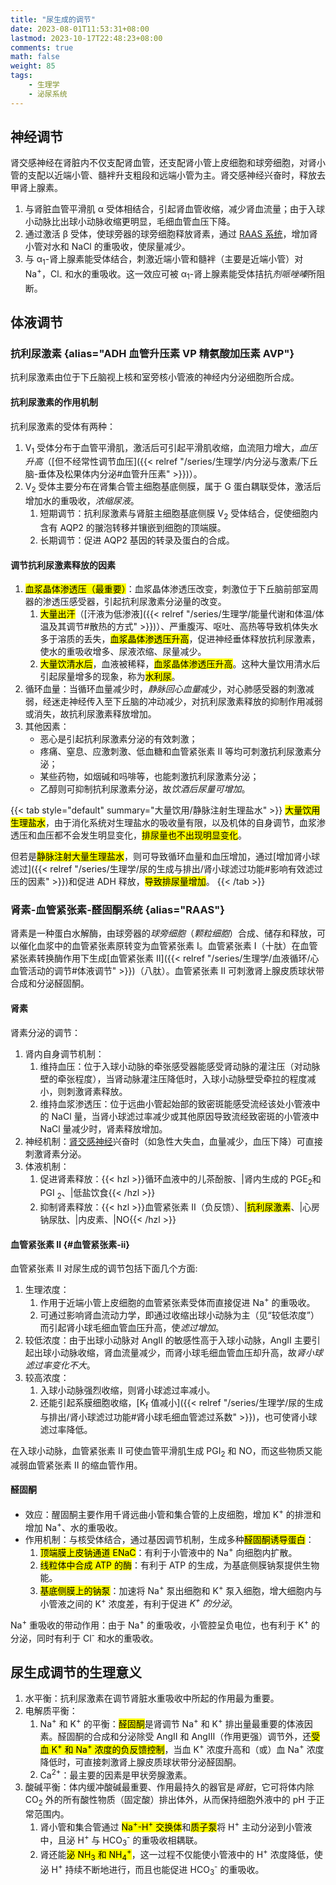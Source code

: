 ```yaml
---
title: "尿生成的调节"
date: 2023-08-01T11:53:31+08:00
lastmod: 2023-10-17T22:48:23+08:00
comments: true
math: false
weight: 85
tags:
    - 生理学
    - 泌尿系统
---
```


## 神经调节

肾交感神经在肾脏内不仅支配肾血管，还支配肾小管上皮细胞和球旁细胞，对肾小管的支配以近端小管、髓袢升支粗段和远端小管为主。肾交感神经兴奋时，释放去甲肾上腺素。

1. 与肾脏血管平滑肌 α 受体相结合，引起肾血管收缩，减少肾血流量；由于入球小动脉比出球小动脉收缩更明显，毛细血管血压下降。
2. 通过激活 β 受体，使球旁器的球旁细胞释放肾素，通过 [RAAS 系统](#肾素-血管紧张素-醛固酮系统)，增加肾小管对水和 NaCl 的重吸收，使尿量减少。
3. 与 α<sub>1</sub>-肾上腺素能受体结合，刺激近端小管和髓袢（主要是近端小管）对 Na<sup>+</sup>，Cl<sub>-</sub> 和水的重吸收。这一效应可被 α<sub>1</sub>-肾上腺素能受体拮抗*剂哌唑嗪*所阻断。

## 体液调节

### 抗利尿激素 {alias="ADH 血管升压素 VP 精氨酸加压素 AVP"}

抗利尿激素由位于下丘脑视上核和室旁核小管液的神经内分泌细胞所合成。

#### 抗利尿激素的作用机制

抗利尿激素的受体有两种：

1. V<sub>1</sub> 受体分布于血管平滑肌，激活后可引起平滑肌收缩，血流阻力增大，*血压升高*（[但不经常性调节血压]({{< relref "/series/生理学/内分泌与激素/下丘脑-垂体及松果体内分泌#血管升压素" >}})）。
2. V<sub>2</sub> 受体主要分布在肾集合管主细胞基底侧膜，属于 G 蛋白耦联受体，激活后增加水的重吸收，*浓缩尿液*。
    1. 短期调节：抗利尿激素与肾脏主细胞基底侧膜 V<sub>2</sub> 受体结合，促使细胞内含有 AQP2 的翍泡转移并镶嵌到细胞的顶端膜。
    2. 长期调节：促进 AQP2 基因的转录及蛋白的合成。

#### 调节抗利尿激素释放的因素

1. <mark>血浆晶体渗透压（最重要）</mark>：血浆晶体渗透压改变，刺激位于下丘脑前部室周器的渗透压感受器，引起抗利尿激素分泌量的改变。
    1. <mark>大量出汗</mark>（[汗液为低渗液]({{< relref "/series/生理学/能量代谢和体温/体温及其调节#散热的方式" >}})）、严重腹泻、呕吐、高热等导致机体失水多于溶质的丢失，<mark>血浆晶体渗透压升高</mark>，促进神经垂体释放抗利尿激素，使水的重吸收增多、尿液浓缩、尿量减少。
    2. <mark>大量饮清水后</mark>，血液被稀释，<mark>血浆晶体渗透压升高</mark>。这种大量饮用清水后引起尿量增多的现象，称为<mark>水利尿</mark>。
2. 循环血量：当循环血量减少时，*静脉回心血量*减少，对心肺感受器的刺激减弱，经迷走神经传入至下丘脑的冲动减少，对抗利尿激素释放的抑制作用减弱或消失，故抗利尿激素释放增加。
3. 其他因素：
    - 恶心是引起抗利尿激素分泌的有效刺激；
    - 疼痛、窒息、应激刺激、低血糖和血管紧张素 Ⅱ 等均可刺激抗利尿激素分泌；
    - 某些药物，如烟碱和吗啡等，也能刺激抗利尿激素分泌；
    - 乙醇则可抑制抗利尿激素分泌，故*饮酒后尿量可增加*。

{{< tab style="default" summary="大量饮用/静脉注射生理盐水" >}}
<mark>大量饮用生理盐水</mark>，由于消化系统对生理盐水的吸收量有限，以及机体的自身调节，血浆渗透压和血压都不会发生明显变化，<mark>排尿量也不出现明显变化</mark>。

但若是<mark>静脉注射大量生理盐水</mark>，则可导致循环血量和血压增加，通过[增加肾小球滤过]({{< relref "/series/生理学/尿的生成与排出/肾小球滤过功能#影响有效滤过压的因素" >}})和促进 ADH 释放，<mark>导致排尿量增加</mark>。
{{< /tab >}}

### 肾素-血管紧张素-醛固酮系统 {alias="RAAS"}

肾素是一种蛋白水解酶，由球旁器的*球旁细胞*（*颗粒细胞*）合成、储存和释放，可以催化血浆中的血管紧张素原转变为血管紧张素 Ⅰ。血管紧张素 Ⅰ（十肽）在血管紧张素转换酶作用下生成[血管紧张素 Ⅱ]({{< relref "/series/生理学/血液循环/心血管活动的调节#体液调节" >}})（八肽）。血管紧张素 Ⅱ 可刺激肾上腺皮质球状带合成和分泌醛固酮。

#### 肾素

肾素分泌的调节：

1. 肾内自身调节机制：
    1. 维持血压：位于入球小动脉的牵张感受器能感受肾动脉的灌注压（对动脉壁的牵张程度），当肾动脉灌注压降低时，入球小动脉壁受牵拉的程度减小，则刺激肾素释放。
    2. 维持血浆渗透压：位于远曲小管起始部的致密斑能感受流经该处小管液中的 NaCl 量，当肾小球滤过率减少或其他原因导致流经致密斑的小管液中 NaCl 量减少时，肾素释放增加。
2. 神经机制：[肾交感神经](#神经调节)兴奋时（如急性大失血，血量减少，血压下降）可直接刺激肾素分泌。
3. 体液机制：
    1. 促进肾素释放：{{< hzl >}}循环血液中的儿茶酚胺、|肾内生成的 PGE<sub>2</sub>和 PGI <sub>2</sub>、|低盐饮食{{< /hzl >}}
    2. 抑制肾素释放：{{< hzl >}}血管紧张素 Ⅱ（负反馈）、|<mark>抗利尿激素</mark>、|心房钠尿肽、|内皮素、|NO{{< /hzl >}}

#### 血管紧张素 Ⅱ {#血管紧张素-ii}

血管紧张素 Ⅱ 对尿生成的调节包括下面几个方面:

1. 生理浓度：
    1. 作用于近端小管上皮细胞的血管紧张素受体而直接促进 Na<sup>+</sup> 的重吸收。
    2. 可通过影响肾血流动力学，即通过收缩出球小动脉为主（见“较低浓度”）而引起肾小球毛细血管血压升高，使*滤过增加*。
2. 较低浓度：由于出球小动脉对 AngⅡ 的敏感性高于入球小动脉，AngⅡ 主要引起出球小动脉收缩，肾血流量减少，而肾小球毛细血管血压却升高，故*肾小球滤过率变化不大*。
3. 较高浓度：
    1. 入球小动脉强烈收缩，则肾小球滤过率减小。
    2. 还能引起系膜细胞收缩，[K<sub>f</sub> 值减小]({{< relref "/series/生理学/尿的生成与排出/肾小球滤过功能#肾小球毛细血管滤过系数" >}})，也可使肾小球滤过率降低。

在入球小动脉，血管紧张素 Ⅱ 可使血管平滑肌生成 PGI<sub>2</sub> 和 NO，而这些物质又能减弱血管紧张素 Ⅱ 的缩血管作用。

#### 醛固酮

- 效应：醒固酮主要作用千肾远曲小管和集合管的上皮细胞，增加 K<sup>+</sup> 的排泄和增加 Na<sup>+</sup>、水的重吸收。
- 作用机制：与核受体结合，通过基因调节机制，生成多种<mark>醛固酮诱导蛋白</mark>：
    1. <mark>顶端膜上皮钠通道 ENaC</mark>：有利于小管液中的 Na<sup>+</sup> 向细胞内扩散。
    2. <mark>线粒体中合成 ATP 的酶</mark>：有利于 ATP 的生成，为基底侧膜钠泵提供生物能。
    3. <mark>基底侧膜上的钠泵</mark>：加速将 Na<sup>+</sup> 泵出细胞和 K<sup>+</sup> 泵入细胞，增大细胞内与小管液之间的 K<sup>+</sup> 浓度差，有利于促进 *K<sup>+</sup> 的分泌*。

Na<sup>+</sup> 重吸收的带动作用：由于 Na<sup>+</sup> 的重吸收，小管腔呈负电位，也有利于 K<sup>+</sup> 的分泌，同时有利于 Cl<sup>-</sup> 和水的重吸收。

## 尿生成调节的生理意义

1. 水平衡：抗利尿激素在调节肾脏水重吸收中所起的作用最为重要。
2. 电解质平衡：
    1. Na<sup>+</sup> 和 K<sup>+</sup> 的平衡：<mark>醛固酮</mark>是肾调节 Na<sup>+</sup> 和 K<sup>+</sup> 排出量最重要的体液因素。醛固酮的合成和分泌除受 AngⅡ 和 AngⅢ（作用更强）调节外，还<mark>受血 K<sup>+</sup> 和 Na<sup>+</sup> 浓度的负反馈控制</mark>，当血 K<sup>+</sup> 浓度升高和（或）血 Na<sup>+</sup> 浓度降低时，可直接刺激肾上腺皮质球状带分泌醛固酮。
    2. Ca<sup>2+</sup>：最主要的因素是甲状旁腺激素。
3. 酸碱平衡：体内缓冲酸碱最重要、作用最持久的器官是*肾脏*，它可将体内除 CO<sub>2</sub> 外的所有酸性物质（固定酸）排出体外，从而保持细胞外液中的 pH 于正常范围内。
    1. 肾小管和集合管通过 <mark>Na<sup>+</sup>-H<sup>+</sup> 交换体</mark>和<mark>质子泵</mark>将 H<sup>+</sup> 主动分泌到小管液中，且泌 H<sup>+</sup> 与 HCO<sub>3</sub><sup>-</sup> 的重吸收相耦联。
    2. 肾还能<mark>泌 NH<sub>3</sub> 和 NH<sub>4</sub><sup>+</sup></mark>，这一过程不仅能使小管液中的 H<sup>+</sup> 浓度降低，使泌 H<sup>+</sup> 持续不断地进行，而且也能促进 HCO<sub>3</sub><sup>-</sup> 的重吸收。
